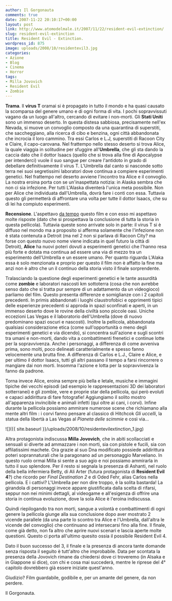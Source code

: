 ```yaml
---
author: Il Gorgonauta
comments: true
date: 2007-11-22 20:10:17+00:00
layout: post
link: http://www.atomodelmale.it/2007/11/22/resident-evil-extinction/
slug: resident-evil-extinction
title: Resident Evil - Extinction.
wordpress_id: 875
image: uploads/2008/10/residentevil3.jpg
categories:
- Azione
- Blog
- Cinema
- Horror
tags:
- Milla Jovovich
- Resident Evil
- Zombie
---
```


**Trama**. Il **virus T** oramai si è propagato in tutto il mondo e ha quasi causato la scomparsa del genere umano e di ogni forma di vita. I pochi sopravvissuti vagano da un luogo all'altro, cercando di evitare i non-morti. Gli **Stati Uniti** sono un immenso deserto. In questa distesa sabbiosa, precisamente nell'ex Nevada, si muove un convoglio composto da una quarantina di superstiti, che saccheggiano, alla ricerca di cibo e benzina, ogni città abbandonata che incrocia il loro cammino. Tra essi Carlos e L.J, superstiti di Racoon City e Claire, il capo-carovana. Nel frattempo nello stesso deserto si trova Alice, la quale viaggia in solitudine per sfuggire all'**Umbrella**, che gli sta dando la caccia dato che il dottor Isaacs (quello che si trova alla fine di Apocalypse per intenderci) vuole il suo sangue per creare l'antidoto in grado di debellare definitivamente il virus T. L'Umbrella dal canto si nasconde sotto terra nei suoi segretissimi laboratori dove continua a compiere esperimenti genetici. Nel frattempo nel deserto avviene l'incontro tra Alice e il convoglio. La nostra eroina porta con se un'inaspettata notizia: in Alaska sembra che non ci sia infezione. Per tutti L'Alaska diventerà l'unica meta possibile. Non per Alice che individuata dall'Umbrella, dovrà fare i conti con essa. Tuttavia questo gli permetterà di affrontare una volta per tutte il dottor Isaacs, che su di lei ha compiuto esperimenti.

**Recensione**. L'aspettavo [da tempo](/2007/08/03/anticipazioni-resident-evil-3.html) questo film e con esso mi aspettavo molte risposte (dato che si prospettava la conclusione di tutta la storia in questa pellicola). Tuttavia queste sono arrivate solo in parte: il virus T si è diffuso nel mondo ma a proposito si afferma solamente che l'infezione non è stata contenuta a Detroit  (ma nel 2 non si parlava di Racoon City? ma forse con questo nuovo nome viene indicata in quel futuro la città di Detroit), **Alice** ha nuovi poteri dovuti a esperimenti genetici che l'hanno resa più forte e dotata ma continua ad essere una via di mezzo tra un esperimento dell'Umbrella e un essere umano. Per quanto riguarda L'Alaka essa è solo menzionata e proprio per questo il film non è affatto la fine ma anzi non è altro che un il continuo della storia visto il finale sorprendente.

Tralasciando la questione degli esperimenti genetici e le tante assurdità come **zombie** e laboratori nascosti km sottoterra (cosa che non avrebbe senso dato che si tratta pur sempre di un adattamento da un videogioco) parliamo del film. Questo presenta differenze e somiglianze con i 2 capitoli precedenti. In primis abbandonati i luoghi claustrofobici e opprimenti tipici delle esperienze precedenti si approda in spazi sconfinati e aperti, in un immenso deserto dove le rovine della civiltà sono piccole oasi. Uniche eccezioni Las Vegas e il laboratorio dell'Umbrella (dove di nuovo predominano spazi oscuri e nascosti). Inoltre la pellicola, abbandonata qualsiasi considerazione etica (come sull'opportunità o meno degli esperimenti genetici e via dicendo), si concentra sull'azione e sugli scontri tra umani e non-morti, dando vita a combattimenti frenetici e continue lotte per la sopravvivenza. Anche i personaggi, a differenza di come avveniva prima, sono molti, poco delineati caratterialmente e spesso fanno velocemente una brutta fine. A differenza di Carlos e L.J., Claire e Alice, e per ultimo il dottor Isaacs, tutti gli altri passano il tempo a farsi rincorrere o mangiare dai non morti. Insomma l'azione e lotta per la sopravvivenza la fanno da padrone.

Torna invece Alice, eroina sempre più bella e letale, musiche e immagini tipiche dei vecchi episodi (ad esempio le rappresentazioni 3D dei laboratori sotterranei) e gli zombie, vere e proprie star della pellicola, qui però evoluti e capaci addirittura di fare fotografie! Aggiungiamo il solito mostro all'apparenza invincibile e animali infetti (qui oltre ai cani, i corvi). Infine durante la pellicola possiamo ammirare numerose scene che richiamano alla mente altri film : i corvi fanno pensare al classico di Hitchcok _Gli uccelli_, la statua della libertà a Las Vegas al _Pianeta delle scimmie_ e così via...

![]({{ site.baseurl }}/uploads/2008/10/residentevilextinction_1.jpg)

Altra protagonista indiscussa **Milla Jovovich**, che in abiti scollacciati e sensuali si diverte ad ammazzare i non morti, sia con pistole e fucili, sia con affilatissimi machete. Ora grazie al suo Dna modificato possiede addirittura poteri soprannaturali che la paragonano ad un personaggio Marveliano. In questo ruolo ormai Milla si sente a suo agio e noi possiamo ammirarla in tutto il suo splendore. Per il resto si segnala la presenza di Ashanti, nel ruolo della bella infermiera Betty, di Ali Arter (futura protagonista di **Resident Evil 4**?) che ricordo per _Final Destination 2_ e di Oded Fehr, alias Carlos nella pellicola. E i cattivi? L'Umbrella per non dire troppo, è la solita bastarda! La girandola di personaggi invece appare giustificata dalla scelta di rifarsi, seppur non nei minimi dettagli, al videogame e all'esigenza di offrire una storia in continua evoluzione, dove la sola Alice è l'eroina indiscussa.

Quindi riepilogando tra non morti, sangue a volontà e combattimenti di ogni genere la pellicola giunge alla sua conclusione dopo aver mostrato 2 vicende parallele (da una parte lo scontro tra Alice e l'Umbrella, dall'altra le vicende del convoglio) che continuano ad intersecarsi fino alla fine. Il finale, come già detto, non fa altro che aprire nuovi scenari e lascia aperte molte questioni. Questo ci porta all'ultimo quesito ossia il possibile Resident Evil 4.

Dato il buon successo del 3, il finale e la presenza di ancora tante domande senza risposta il seguito è tutt'altro che improbabile. Data per scontata  la presenza della Jovovich rimane da chiedersi dove ci troveremo (in Alsaka e in Giappone si dice), con chi e cosa mai succederà, mentre le riprese del 4° capitolo dovrebbero già essere iniziate quest'anno.

Giudizio? Film guardabile, godibile e, per un amante del genere, da non perdere.

Il Gorgonauta. 
